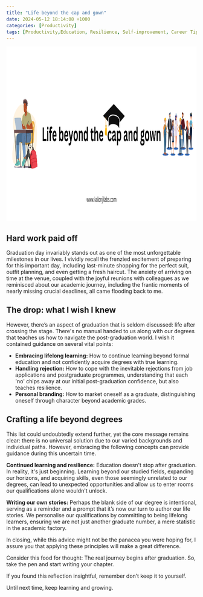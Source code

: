 ```yaml
---
title: "Life beyond the cap and gown"
date: 2024-05-12 18:14:08 +1000
categories: [Productivity]
tags: [Productivity,Education, Resilience, Self-improvement, Career Tips ]
---
```


<img src="/assets/img/blogs/BeyondCAP.png" alt="Blog Banner" width="1200" height="463">


## Hard work paid off

Graduation day invariably stands out as one of the most unforgettable milestones in our lives. I vividly recall the frenzied excitement of preparing for this important day, including last-minute shopping for the perfect suit, outfit planning, and even getting a fresh haircut. The anxiety of arriving on time at the venue, coupled with the joyful reunions with colleagues as we reminisced about our academic journey, including the frantic moments of nearly missing crucial deadlines, all came flooding back to me.

## The drop: what I wish I knew

However, there’s an aspect of graduation that is seldom discussed: life after crossing the stage. There's no manual handed to us along with our degrees that teaches us how to navigate the post-graduation world. I wish it contained guidance on several vital points:

- **Embracing lifelong learning:** How to continue learning beyond formal education and not confidently acquire degrees with true learning.
- **Handling rejection:** How to cope with the inevitable rejections from job applications and postgraduate programmes, understanding that each 'no' chips away at our initial post-graduation confidence, but also teaches resilience.
- **Personal branding:** How to market oneself as a graduate, distinguishing oneself through character beyond academic grades.

## Crafting a life beyond degrees

This list could undoubtedly extend further, yet the core message remains clear: there is no universal solution due to our varied backgrounds and individual paths. However, embracing the following concepts can provide guidance during this uncertain time.

**Continued learning and resilience:** Education doesn't stop after graduation. In reality, it's just beginning. Learning beyond our studied fields, expanding our horizons, and acquiring skills, even those seemingly unrelated to our degrees, can lead to unexpected opportunities and allow us to enter rooms our qualifications alone wouldn't unlock.

**Writing our own stories:** Perhaps the blank side of our degree is intentional, serving as a reminder and a prompt that it’s now our turn to author our life stories. We personalise our qualifications by committing to being lifelong learners, ensuring we are not just another graduate number, a mere statistic in the academic factory.

In closing, while this advice might not be the panacea you were hoping for, I assure you that applying these principles will make a great difference.

Consider this food for thought: The real journey begins after graduation. So, take the pen and start writing your chapter.

If you found this reflection insightful, remember don’t keep it to yourself.

Until next time, keep learning and growing.